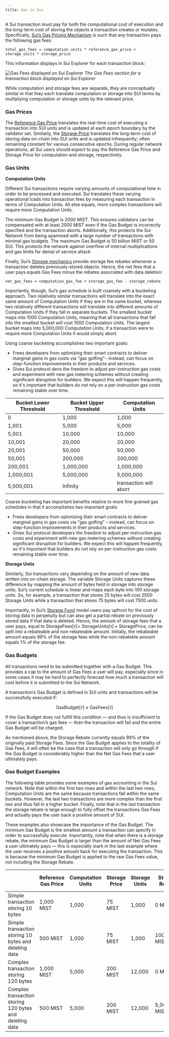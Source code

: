 ```yaml
---
title: Gas in Sui
---
```


A Sui transaction must pay for both the computational cost of execution and the long-term cost of storing the objects a transaction creates or mutates. Specifically, [Sui’s Gas Pricing Mechanism](gas-pricing.md) is such that any transaction pays the following gas fees:

`total_gas_fees = computation_units * reference_gas_price + storage_units * storage_price`

This information displays in Sui Explorer for each transaction block:

![Gas Fees displayed on Sui Explorer](../../static/gas-fees-explorer.png "The Gas Fees section displayed on Sui Explorer")
*The Gas Fees section for a transaction block displayed on Sui Explorer*

While computation and storage fees are separate, they are conceptually similar in that they each translate computation or storage into SUI terms by multiplying computation or storage units by the relevant price. 

### Gas Prices

The [Reference Gas Price](https://docs.sui.io/learn/tokenomics/gas-pricing#computation-gas-prices) translates the real-time cost of executing a transaction into SUI units and is updated at each epoch boundary by the validator set. Similarly, the [Storage Price](https://docs.sui.io/learn/tokenomics/gas-pricing#storage-gas-prices)  translates the long-term cost of storing data on-chain into SUI units and is updated infrequently; often remaining constant for various consecutive epochs. During regular network operations, all Sui users should expect to pay the Reference Gas Price and Storage Price for computation and storage, respectively.

### Gas Units

**Computation Units**

Different Sui transactions require varying amounts of computational time in order to be processed and executed. Sui translates these varying operational loads into transaction fees by measuring each transaction in terms of Computation Units. All else equals, more complex transactions will require more Computation Units.

The minimum Gas Budget is 2000 MIST. This ensures validators can be compensated with at least 2000 MIST even if the Gas Budget is  incorrectly specified and the transaction aborts. Additionally, this protects the Sui Network from being spammed with a large number of transactions with minimal gas budgets. The maximum Gas Budget is 50 billion MIST or 50 SUI. This protects the network against overflow of internal multiplications and gas limits for denial of service attack

Finally, Sui’s [Storage mechanics](https://docs.sui.io/learn/tokenomics/storage-fund#storage-fund-rewards) provide storage fee rebates whenever a transaction deletes previously-stored objects. Hence, the net fees that a user pays equals Gas Fees minus the rebates associated with data deletion:

`net_gas_fees = computation_gas_fee + storage_gas_fee - storage_rebate`


Importantly, though, Sui’s gas schedule is built coarsely with a bucketing approach. Two relatively similar transactions will translate into the exact same amount of Computation Units if they are in the same bucket, whereas two relatively different transactions will translate into different amounts of Computation Units if they fall in separate buckets. The smallest bucket maps into 1000 Computation Units, meaning that all transactions that fall into the smallest bucket will cost 1000 Computation Units. The largest bucket maps into 5,000,000 Computation Units; if a transaction were to require more Computation Units it would simply abort.

Using coarse bucketing accomplishes two important goals:
* Frees developers from optimizing their smart contracts to deliver marginal gains in gas costs via "gas golfing"--instead, can focus on step-function improvements in their products and services.
* Gives Sui protocol devs the freedom to adjust per-instruction gas costs and experiment with new gas metering schemes without creating significant disruption for builders. We expect this will happen frequently, so it's important that builders do *not* rely on a per-instruction gas costs remaining stable over time.

| Bucket Lower Threshold | Bucket Upper Threshold | Computation Units |
| --- | --- | --- |
| 0 | 1,000 | 1,000 |
| 1,001 | 5,000 | 5,000 |
| 5,001 | 10,000 | 10,000 |
| 10,001 | 20,000 | 20,000 |
| 20,001 | 50,000 | 50,000 |
| 50,001 | 200,000 | 200,000 |
| 200,001 | 1,000,000 | 1,000,000 |
| 1,000,001 | 5,000,000 | 5,000,000 |
| 5,000,001 | Infinity | transaction will abort |

Coarse bucketing has important benefits relative to more fine grained gas schedules in that it accomplishes two important goals:

- Frees developers from optimizing their smart contracts to deliver marginal gains in gas costs via "gas golfing" – instead, can focus on step-function improvements in their products and services.
- Gives Sui protocol developers the freedom to adjust per-instruction gas costs and experiment with new gas metering schemes without creating significant disruption for builders. We expect this will happen frequently, so it's important that builders do not rely on per-instruction gas costs remaining stable over time.

**Storage Units**

Similarly, Sui transactions vary depending on the amount of new data written into on-chain storage. The variable Storage Units captures these difference by mapping the amount of bytes held in storage into storage units. Sui’s current schedule is linear and maps each byte into 100 storage units. So, for example, a transaction that stores 25 bytes will cost 2500 Storage Units while a transaction that stores 75 bytes will cost 7500 units.

Importantly, in Sui’s [Storage Fund](https://docs.sui.io/learn/tokenomics/storage-fund) model users pay upfront for the cost of storing data in perpetuity but can also get a partial rebate on previously stored data if that data is deleted. Hence, the amount of storage fees that a user pays, equal to $\text{StorageFees}[\tau]=\ \text{StorageUnits}[\tau]\times \text{StoragePrice}$, can be split into a rebateable and non-rebateable amount. Initially, the rebateable amount equals 99% of the storage fees while the non-rebateble amount equals 1% of the storage fee.

### Gas Budgets

All transactions need to be submitted together with a Gas Budget. This provides a cap to the amount of Gas Fees a user will pay, especially since in some cases it may be hard to perfectly forecast how much a transaction will cost before it is submitted to the Sui Network.

A transaction’s Gas Budget is defined in SUI units and transactions will be successfully executed if:

$$
\text{GasBudget}[\tau]\ \geq\ \text{GasFees}[\tau]
$$

If the Gas Budget does not fulfill this condition — and thus is insufficient to cover a transaction’s gas fees — then the transaction will fail and the entire Gas Budget will be charged. 

As mentioned above, the Storage Rebate currently equals 99% of the originally paid Storage Fees. Since the Gas Budget applies to the totality of Gas Fees, it will often be the case that a transaction will only go through if the Gas Budget is considerably higher than the Net Gas Fees that a user ultimately pays.

### Gas Budget Examples

The following table provides some examples of gas accounting in the Sui network. Note that within the first two rows and within the last two rows, Computation Units are the same because transactions fall within the same buckets. However, the last two transactions are more complex than the first two and thus fall in a higher bucket. Finally, note that in the last transaction the storage rebate is large enough to fully offset the transactions Gas Fees and actually pays the user back a positive amount of SUI. 

These examples also showcase the importance of the Gas Budget. The minimum Gas Budget is the smallest amount a transaction can specify in order to successfully execute. Importantly, note that when there is a storage rebate, the minimum Gas Budget is larger than the amount of Net Gas Fees a user ultimately pays — this is especially stark in the last example where the user receives a positive amount back for executing the transaction. This is because the minimum Gas Budget is applied to the raw Gas Fees value, not including the Storage Rebate.

|  | Reference Gas Price | Computation Units | Storage Price | Storage Units | Storage Rebate | Minimum Gas Budget | Net Gas Fees |
| --- | --- | --- | --- | --- | --- | --- | --- |
| Simple transaction storing 10 bytes | 1,000 MIST | 1,000 | 75 MIST | 1,000 | 0 MIST | 1,075,000 MIST | 1,075,000 MIST |
| Simple transaction storing 10 bytes and deleting data | 500 MIST | 1,000 | 75 MIST | 1,000 | 100,000 MIST | 575,000 MIST | 475,000 MIST |
| Complex transaction storing 120 bytes | 1,000 MIST | 5,000 | 200 MIST | 12,000 | 0 MIST | 7,400,000 MIST | 7,400,000 MIST |
| Complex transaction storing 120 bytes and deleting data | 500 MIST | 5,000 |  200 MIST | 12,000 | 5,000,000 MIST | 2,400,000 MIST | -100,000 MIST |

